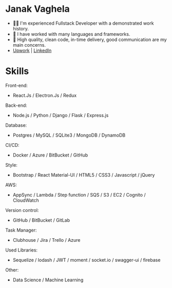 # Janak Vaghela

- 👨‍💻 I'm experienced Fullstack Developer with a demonstrated work history.
- 🌱 I have worked with many languages and frameworks.
- 💞️ High quality, clean code, in-time delivery, good communication are my main concerns.
- [Upwork](https://www.upwork.com/freelancers/~01cec3ddce77b45e0e) | [LinkedIn](https://in.linkedin.com/in/janak-vaghela-648aa11b9)


# Skills

Front-end:
- React.Js / Electron.Js / Redux

Back-end:
- Node.js / Python / Django / Flask / Express.js

Database:
- Postgres / MySQL / SQLite3 / MongoDB / DynamoDB

CI/CD:
- Docker / Azure / BitBucket / GitHub

Style:
- Bootstrap / React Material-UI / HTML5 / CSS3 / Javascript / jQuery

AWS:
- AppSync / Lambda / Step function / SQS / S3 / EC2 / Cognito / CloudWatch

Version control:
- GitHub / BitBucket / GitLab

Task Manager:
- Clubhouse / Jira / Trello / Azure

Used Libraries:
- Sequelize / lodash / JWT / moment / socket.io / swagger-ui / firebase

Other:
- Data Science / Machine Learning

<!---
janak9/janak9 is a ✨ special ✨ repository because its `README.md` (this file) appears on your GitHub profile.
You can click the Preview link to take a look at your changes.
--->
